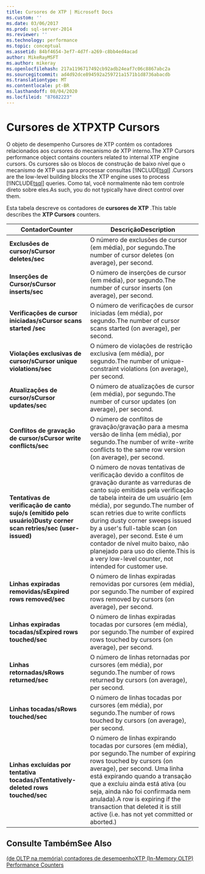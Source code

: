 ```yaml
---
title: Cursores de XTP | Microsoft Docs
ms.custom: ''
ms.date: 03/06/2017
ms.prod: sql-server-2014
ms.reviewer: ''
ms.technology: performance
ms.topic: conceptual
ms.assetid: 84bf4654-3ef7-4d7f-a269-c8bb4ed4acad
author: MikeRayMSFT
ms.author: mikeray
ms.openlocfilehash: 217a1196717492cb92adb24eaf7c06c8867abc2a
ms.sourcegitcommit: ad4d92dce894592a259721a1571b1d8736abacdb
ms.translationtype: MT
ms.contentlocale: pt-BR
ms.lasthandoff: 08/04/2020
ms.locfileid: "87682223"
---
```

# <a name="xtp-cursors"></a><span data-ttu-id="ea92d-102">Cursores de XTP</span><span class="sxs-lookup"><span data-stu-id="ea92d-102">XTP Cursors</span></span>
  <span data-ttu-id="ea92d-103">O objeto de desempenho Cursores de XTP contém os contadores relacionados aos cursores do mecanismo de XTP interno.</span><span class="sxs-lookup"><span data-stu-id="ea92d-103">The XTP Cursors performance object contains counters related to internal XTP engine cursors.</span></span> <span data-ttu-id="ea92d-104">Os cursores são os blocos de construção de baixo nível que o mecanismo de XTP usa para processar consultas [!INCLUDE[tsql](../../includes/tsql-md.md)] .</span><span class="sxs-lookup"><span data-stu-id="ea92d-104">Cursors are the low-level building blocks the XTP engine uses to process [!INCLUDE[tsql](../../includes/tsql-md.md)] queries.</span></span> <span data-ttu-id="ea92d-105">Como tal, você normalmente não tem controle direto sobre eles.</span><span class="sxs-lookup"><span data-stu-id="ea92d-105">As such, you do not typically have direct control over them.</span></span>  
  
 <span data-ttu-id="ea92d-106">Esta tabela descreve os contadores de **cursores de XTP** .</span><span class="sxs-lookup"><span data-stu-id="ea92d-106">This table describes the **XTP Cursors** counters.</span></span>  
  
|<span data-ttu-id="ea92d-107">Contador</span><span class="sxs-lookup"><span data-stu-id="ea92d-107">Counter</span></span>|<span data-ttu-id="ea92d-108">Descrição</span><span class="sxs-lookup"><span data-stu-id="ea92d-108">Description</span></span>|  
|-------------|-----------------|  
|<span data-ttu-id="ea92d-109">**Exclusões de cursor/s**</span><span class="sxs-lookup"><span data-stu-id="ea92d-109">**Cursor deletes/sec**</span></span>|<span data-ttu-id="ea92d-110">O número de exclusões de cursor (em média), por segundo.</span><span class="sxs-lookup"><span data-stu-id="ea92d-110">The number of cursor deletes (on average), per second.</span></span>|  
|<span data-ttu-id="ea92d-111">**Inserções de Cursor/s**</span><span class="sxs-lookup"><span data-stu-id="ea92d-111">**Cursor inserts/sec**</span></span>|<span data-ttu-id="ea92d-112">O número de inserções de cursor (em média), por segundo.</span><span class="sxs-lookup"><span data-stu-id="ea92d-112">The number of cursor inserts (on average), per second.</span></span>|  
|<span data-ttu-id="ea92d-113">**Verificações de cursor iniciadas/s**</span><span class="sxs-lookup"><span data-stu-id="ea92d-113">**Cursor scans started /sec**</span></span>|<span data-ttu-id="ea92d-114">O número de verificações de cursor iniciadas (em média), por segundo.</span><span class="sxs-lookup"><span data-stu-id="ea92d-114">The number of cursor scans started (on average), per second.</span></span>|  
|<span data-ttu-id="ea92d-115">**Violações exclusivas de cursor/s**</span><span class="sxs-lookup"><span data-stu-id="ea92d-115">**Cursor unique violations/sec**</span></span>|<span data-ttu-id="ea92d-116">O número de violações de restrição exclusiva (em média), por segundo.</span><span class="sxs-lookup"><span data-stu-id="ea92d-116">The number of unique-constraint violations (on average), per second.</span></span>|  
|<span data-ttu-id="ea92d-117">**Atualizações de cursor/s**</span><span class="sxs-lookup"><span data-stu-id="ea92d-117">**Cursor updates/sec**</span></span>|<span data-ttu-id="ea92d-118">O número de atualizações de cursor (em média), por segundo.</span><span class="sxs-lookup"><span data-stu-id="ea92d-118">The number of cursor updates (on average), per second.</span></span>|  
|<span data-ttu-id="ea92d-119">**Conflitos de gravação de cursor/s**</span><span class="sxs-lookup"><span data-stu-id="ea92d-119">**Cursor write   conflicts/sec**</span></span>|<span data-ttu-id="ea92d-120">O número de conflitos de gravação/gravação para a mesma versão de linha (em média), por segundo.</span><span class="sxs-lookup"><span data-stu-id="ea92d-120">The number of write-write conflicts to the same row version (on average), per second.</span></span>|  
|<span data-ttu-id="ea92d-121">**Tentativas de verificação de canto sujo/s (emitido pelo usuário)**</span><span class="sxs-lookup"><span data-stu-id="ea92d-121">**Dusty corner scan retries/sec (user-issued)**</span></span>|<span data-ttu-id="ea92d-122">O número de novas tentativas de verificação devido a conflitos de gravação durante as varreduras de canto sujo emitidas pela verificação de tabela inteira de um usuário (em média), por segundo.</span><span class="sxs-lookup"><span data-stu-id="ea92d-122">The number of scan retries due to write conflicts during dusty corner sweeps issued by a user's full-table scan (on average), per second.</span></span> <span data-ttu-id="ea92d-123">Este é um contador de nível muito baixo, não planejado para uso do cliente.</span><span class="sxs-lookup"><span data-stu-id="ea92d-123">This is a very low-level counter, not intended for customer use.</span></span>|  
|<span data-ttu-id="ea92d-124">**Linhas expiradas removidas/s**</span><span class="sxs-lookup"><span data-stu-id="ea92d-124">**Expired rows removed/sec**</span></span>|<span data-ttu-id="ea92d-125">O número de linhas expiradas removidas por cursores (em média), por segundo.</span><span class="sxs-lookup"><span data-stu-id="ea92d-125">The number of expired rows removed by cursors (on average), per second.</span></span>|  
|<span data-ttu-id="ea92d-126">**Linhas expiradas tocadas/s**</span><span class="sxs-lookup"><span data-stu-id="ea92d-126">**Expired rows touched/sec**</span></span>|<span data-ttu-id="ea92d-127">O número de linhas expiradas tocadas por cursores (em média), por segundo.</span><span class="sxs-lookup"><span data-stu-id="ea92d-127">The number of expired rows touched by cursors (on average), per second.</span></span>|  
|<span data-ttu-id="ea92d-128">**Linhas retornadas/s**</span><span class="sxs-lookup"><span data-stu-id="ea92d-128">**Rows returned/sec**</span></span>|<span data-ttu-id="ea92d-129">O número de linhas retornadas por cursores (em média), por segundo.</span><span class="sxs-lookup"><span data-stu-id="ea92d-129">The number of rows returned by cursors (on average), per second.</span></span>|  
|<span data-ttu-id="ea92d-130">**Linhas tocadas/s**</span><span class="sxs-lookup"><span data-stu-id="ea92d-130">**Rows touched/sec**</span></span>|<span data-ttu-id="ea92d-131">O número de linhas tocadas por cursores (em média), por segundo.</span><span class="sxs-lookup"><span data-stu-id="ea92d-131">The number of rows touched by cursors (on average), per second.</span></span>|  
|<span data-ttu-id="ea92d-132">**Linhas excluídas por tentativa tocadas/s**</span><span class="sxs-lookup"><span data-stu-id="ea92d-132">**Tentatively-deleted rows touched/sec**</span></span>|<span data-ttu-id="ea92d-133">O número de linhas expirando tocadas por cursores (em média), por segundo.</span><span class="sxs-lookup"><span data-stu-id="ea92d-133">The number of expiring rows touched by cursors (on average), per second.</span></span> <span data-ttu-id="ea92d-134">Uma linha está expirando quando a transação que a excluiu ainda está ativa (ou seja, ainda não foi confirmada nem anulada).</span><span class="sxs-lookup"><span data-stu-id="ea92d-134">A row is expiring if the transaction that deleted it is still active (i.e. has not yet committed or aborted.)</span></span>|  
  
## <a name="see-also"></a><span data-ttu-id="ea92d-135">Consulte Também</span><span class="sxs-lookup"><span data-stu-id="ea92d-135">See Also</span></span>  
 [<span data-ttu-id="ea92d-136">&#40;de OLTP na memória&#41; contadores de desempenho</span><span class="sxs-lookup"><span data-stu-id="ea92d-136">XTP &#40;In-Memory OLTP&#41; Performance Counters</span></span>](../../integration-services/performance/performance-counters.md)  
  
  
